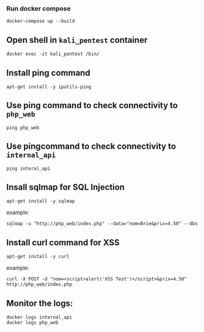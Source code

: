 ### Run docker compose
```
docker-compose up --build
```
## Open  shell in `kali_pentest` container
```
docker exec -it kali_pentest /bin/
```

## Install ping command
```
apt-get install -y iputils-ping
```

## Use ping command to check connectivity to `php_web`
```
ping php_web
```

## Use pingcommand to check connectivity to `internal_api`
```
ping interal_api
```

## Insall sqlmap for SQL Injection
```
apt-get install -y sqlmap
```
example:
```
sqlmap -u "http://php_web/index.php" --data="nom=Brie&prix=4.50" --dbs
```

## Install curl command for XSS
```
apt-get install -y curl
```
example:
```
curl -X POST -d "nom=<script>alert('XSS Test')</script>&prix=4.50" http://php_web/index.php
```

## Monitor the logs:
```
docker logs internal_api
docker logs php_web
```


